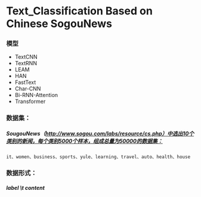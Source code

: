 # Text_Classification Based on Chinese SogouNews

### 模型
* TextCNN
* TextRNN
* LEAM
* HAN
* FastText
* Char-CNN
* Bi-RNN-Attention
* Transformer 

### 数据集：
##### SougouNews（http://www.sogou.com/labs/resource/cs.php）中选出10个类别的新闻，每个类别5000个样本，组成总量为50000的数据集：
    it、women、business、sports、yule、learning、travel、auto、health、house



### 数据形式：
##### label \t content




